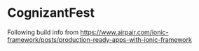 # CognizantFest

Following build info from https://www.airpair.com/ionic-framework/posts/production-ready-apps-with-ionic-framework